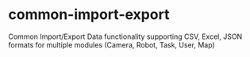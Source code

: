 # common-import-export
Common Import/Export Data functionality supporting CSV, Excel, JSON formats for multiple modules (Camera, Robot, Task, User, Map)
